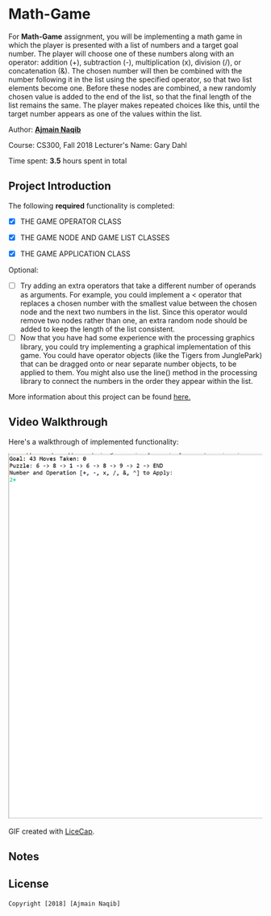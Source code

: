 ﻿# Math-Game


For **Math-Game**  assignment, you will be implementing a math game in which the player is presented with a list of numbers and a target goal number.  The player will choose one of these numbers along with an operator: addition (+), subtraction (-), multiplication (x), division (/), or concatenation (&).  The chosen number will then be combined with the number following it in the list using the specified operator, so that two list elements become one.  Before these nodes are combined, a new randomly chosen value is added to the end of the list, so that the final length of the list remains the same.  The player makes repeated choices like this, until the target number appears as one of the values within the list. 

Author: **[Ajmain Naqib](mailto:naqib@wisc.edu)**

Course: CS300, Fall 2018    Lecturer's Name: Gary Dahl

Time spent: **3.5** hours spent in total

## Project Introduction

The following **required** functionality is completed:

* [X] THE GAME OPERATOR CLASS
* [X] THE GAME NODE AND GAME LIST CLASSES
* [X] THE GAME APPLICATION CLASS


Optional: 
* [ ] Try adding an extra operators that take a different number of operands as arguments.  For example, you could implement a < operator that replaces a chosen number with the smallest value between the chosen node and the next two numbers in the list.  Since this operator would remove two nodes rather than one, an extra random node should be added to keep the length of the list consistent.
* [ ]  Now that you have had some experience with the processing graphics library, you could try implementing a graphical implementation of this game.  You could have operator objects (like the Tigers from JunglePark) that can be dragged onto or near separate number objects, to be applied to them.  You might also use the line() method in the processing library to connect the numbers in the order they appear within the list.

More information about this project can be found [here.](http://cs300-www.cs.wisc.edu/wp/index.php/2018/10/15/p06-math-game/) 

## Video Walkthrough

Here's a walkthrough of implemented functionality:

<img src='walkthrough.gif' title='Video Walkthrough' width='' alt='Video Walkthrough' />

GIF created with [LiceCap](http://www.cockos.com/licecap/).


## Notes

## License

    Copyright [2018] [Ajmain Naqib]


